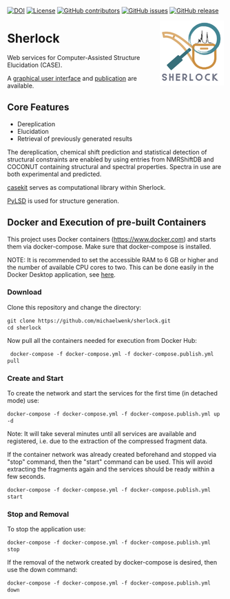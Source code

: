 [![DOI](https://zenodo.org/badge/315139777.svg)](https://zenodo.org/badge/latestdoi/315139777) [![License](https://img.shields.io/badge/License-MIT%202.0-blue.svg)](https://opensource.org/licenses/MIt)
[![GitHub contributors](https://img.shields.io/github/contributors/michaelwenk/sherlock.svg)](https://github.com/michaelwenk/sherlock/graphs/contributors/) [![GitHub issues](https://img.shields.io/github/issues/michaelwenk/sherlock.svg)](https://github.com/michaelwenk/sherlock/issues/) [![GitHub release](https://img.shields.io/github/release/michaelwenk/sherlock.svg)](https://github.com/michaelwenk/sherlock/releases/)

<img width="150" alt="sherlock-logo" src="public/Sherlock.png" align="right">

# Sherlock
Web services for Computer-Assisted Structure Elucidation (CASE).

A [graphical user interface](https://github.com/michaelwenk/sherlock-frontend) and [publication](https://doi.org/10.3390/molecules28031448) are available.



## Core  Features
- Dereplication
- Elucidation
- Retrieval of previously generated results 

The dereplication, chemical shift prediction and statistical detection of structural constraints are enabled by using entries from NMRShiftDB and COCONUT containing structural and spectral properties. Spectra in use are both experimental and predicted.  

[casekit](https://github.com/michaelwenk/casekit) serves as computational library within Sherlock.

[PyLSD](https://github.com/nuzillard/PyLSD) is used for structure generation. 
<!---
See [Dependencies](#dependencies) section.
-->

## Docker and Execution of pre-built Containers
This project uses Docker containers (https://www.docker.com) and starts them via docker-compose. Make sure that docker-compose is installed.

NOTE: It is recommended to set the accessible RAM to 6 GB or higher and the number of available CPU cores to two. This can be done easily in the Docker Desktop application, see [here](/public/Docker_settings.png).


### Download
Clone this repository and change the directory:
 
    git clone https://github.com/michaelwenk/sherlock.git
    cd sherlock

Now pull all the containers needed for execution from Docker Hub:

     docker-compose -f docker-compose.yml -f docker-compose.publish.yml pull

### Create and Start
To create the network and start the services for the first time (in detached mode) use:

    docker-compose -f docker-compose.yml -f docker-compose.publish.yml up -d

Note: It will take several minutes until all services are available and registered, i.e. due to the extraction of the compressed fragment data.

If the container network was already created beforehand and stopped via "stop" command, then the "start" command can be used. 
This will avoid extracting the fragments again and the services should be ready within a few seconds.

    docker-compose -f docker-compose.yml -f docker-compose.publish.yml start

### Stop and Removal
To stop the application use:

    docker-compose -f docker-compose.yml -f docker-compose.publish.yml stop

If the removal of the network created by docker-compose is desired, then use the down command:

    docker-compose -f docker-compose.yml -f docker-compose.publish.yml down

